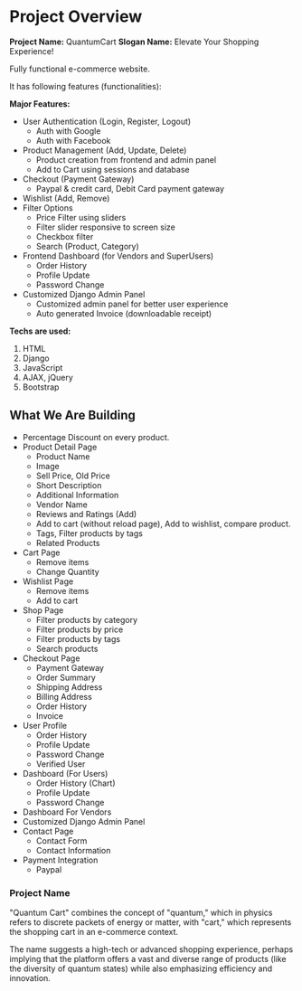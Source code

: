 # Project Overview

**Project Name:** QuantumCart
**Slogan Name:** Elevate Your Shopping Experience!

Fully functional e-commerce website.

It has following features (functionalities):

**Major Features:**

- User Authentication (Login, Register, Logout)
  - Auth with Google
  - Auth with Facebook
- Product Management (Add, Update, Delete)
  - Product creation from frontend and admin panel
  - Add to Cart using sessions and database
- Checkout (Payment Gateway)
  - Paypal & credit card, Debit Card payment gateway
- Wishlist (Add, Remove)
- Filter Options
  - Price Filter using sliders
  - Filter slider responsive to screen size
  - Checkbox filter
  - Search (Product, Category)
- Frontend Dashboard (for Vendors and SuperUsers)
  - Order History
  - Profile Update
  - Password Change
- Customized Django Admin Panel
  - Customized admin panel for better user experience
  - Auto generated Invoice (downloadable receipt)

**Techs are used:**

1. HTML
2. Django
3. JavaScript
4. AJAX, jQuery
5. Bootstrap

## What We Are Building

- Percentage Discount on every product.
- Product Detail Page
  - Product Name
  - Image
  - Sell Price, Old Price
  - Short Description
  - Additional Information
  - Vendor Name
  - Reviews and Ratings (Add)
  - Add to cart (without reload page), Add to wishlist, compare product.
  - Tags, Filter products by tags
  - Related Products
- Cart Page
  - Remove items
  - Change Quantity
- Wishlist Page
  - Remove items
  - Add to cart
- Shop Page
  - Filter products by category
  - Filter products by price
  - Filter products by tags
  - Search products
- Checkout Page
  - Payment Gateway
  - Order Summary
  - Shipping Address
  - Billing Address
  - Order History
  - Invoice
- User Profile
  - Order History
  - Profile Update
  - Password Change
  - Verified User
- Dashboard (For Users)
  - Order History (Chart)
  - Profile Update
  - Password Change
- Dashboard For Vendors
- Customized Django Admin Panel
- Contact Page
  - Contact Form
  - Contact Information
- Payment Integration
  - Paypal

### Project Name

"Quantum Cart" combines the concept of "quantum," which in physics refers to discrete packets of energy or matter, with "cart," which represents the shopping cart in an e-commerce context. 

The name suggests a high-tech or advanced shopping experience, perhaps implying that the platform offers a vast and diverse range of products (like the diversity of quantum states) while also emphasizing efficiency and innovation.